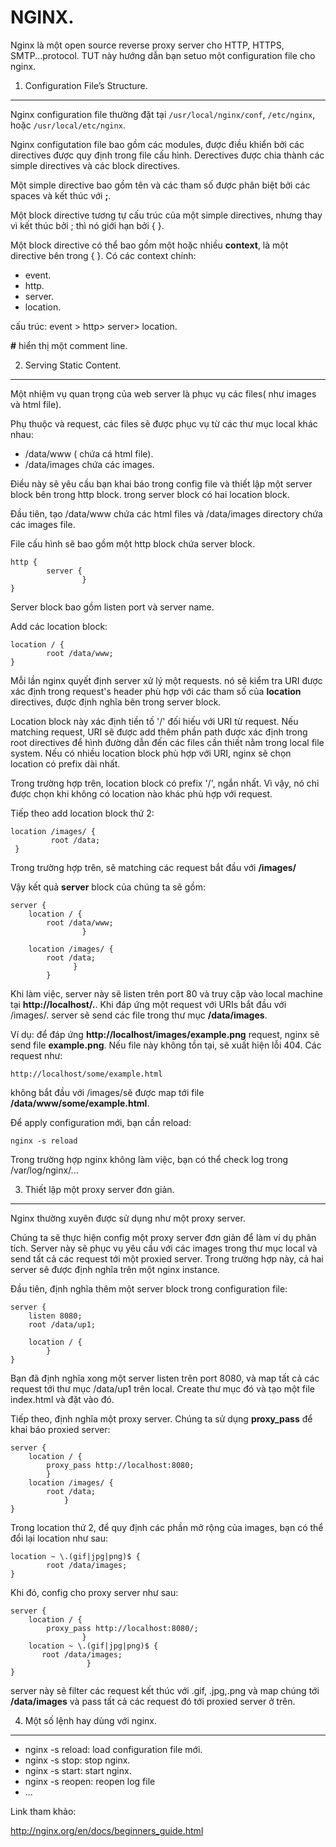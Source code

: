 NGINX.
==========================
Nginx là một open source reverse proxy server cho HTTP, HTTPS, SMTP...protocol.
TUT này hướng dẫn bạn setuo một configuration file cho nginx.

1. Configuration File’s Structure.
-----------------
Nginx configuration file thường đặt tại ```/usr/local/nginx/conf```, ```/etc/nginx```, hoặc ```/usr/local/etc/nginx```.

Nginx configutation file bao gồm các modules, được điều khiển bởi các directives được quy định
trong file cấu hình. Derectives được chia thành các simple directives và các
block directives.

Một simple directive bao gồm tên và các tham số được phân biệt bởi các spaces
và kết thúc với **;**.

Một block directive tương tự cấu trúc của một simple directives, nhưng thay
vì kết thúc bởi ; thì nó giới hạn bởi { }.

Một block directive có thể bao gồm một hoặc nhiều **context**, là một directive
bên trong { }. Có các context chính:
- event.
- http.
- server.
- location.

cấu trúc: event > http> server> location.

**#** hiển thị một comment line.

2. Serving Static Content.
---------------------
Một nhiệm vụ quan trọng của web server là phục vụ các files( như images và html file).

Phụ thuộc và request, các files sẽ được phục vụ từ các thư mục local khác nhau:
- /data/www ( chứa cá html file).
- /data/images chứa các images.

Điều này sẽ yêu cầu bạn khai báo trong config file và thiết lập một server block
bên trong http block. trong server block có hai location block.

Đầu tiên, tạo /data/www chứa các html files và /data/images directory chứa các images file.

File cấu hình sẽ bao gồm một http block chứa server block.
```
http {
        server {
                }
}
```
Server block bao gồm listen port và server name.

Add các location block:
```
location / {
        root /data/www;
}
```
Mỗi lần nginx quyết định server xử lý một requests. nó sẽ kiểm tra URI được xác
định trong request's header phù hợp với các tham số của **location** directives,
được định nghĩa bên trong server block.

Location block này xác định tiền tố '/' đối hiếu với URI từ request. Nếu matching
request, URI sẽ được add thêm phần path được xác định trong root directives để hình
đường dẫn đến các files cần thiết nằm trong local file system. Nếu có nhiều
location block phù hợp với URI, nginx sẽ chọn location có prefix dài nhất.

Trong trường hợp trên, location block có prefix '/', ngắn nhất. Vì vậy, nó chỉ
được chọn khi không có location nào khác phù hợp với request.

 Tiếp theo add location block thứ 2:

```
location /images/ {
         root /data;
 }
```
Trong trường hợp trên, sẽ matching các request bắt đầu với **/images/**

Vậy kết quả **server** block của chúng ta sẽ gồm:
```
server {
    location / {
        root /data/www;
                }

    location /images/ {
        root /data;
              }
        }
```
Khi làm việc, server này sẽ listen trên port 80 và truy cập vào local machine tại
**http://localhost/.**. Khi đáp ứng một request với URIs bắt đầu với /images/. server
sẽ send các file trong thư mục **/data/images**.

Ví dụ: để đáp ứng **http://localhost/images/example.png** request, nginx sẽ send
file **example.png**. Nếu file này không tồn tại, sẽ xuất hiện lỗi 404. Các request như:
```
http://localhost/some/example.html
```
không bắt đầu với /images/sẽ được map tới file **/data/www/some/example.html**.

Để apply configuration mới, bạn cần reload:
```
nginx -s reload
```
Trong trường hợp nginx không làm việc, bạn có thể check log trong /var/log/nginx/...

3. Thiết lập một proxy server đơn giản.
--------------------------------
Nginx thường xuyên được sử dụng như một proxy server.

Chúng ta sẽ thực hiện config một proxy server đơn giản để làm ví dụ phân tích.
Server này sẽ phục vụ yêu cầu với các images trong thư mục local và send tất cả
các request tới một proxied server. Trong trường hợp này, cả hai server sẽ được định
nghĩa trên một nginx instance.

Đầu tiên, định nghĩa thêm một server block  trong configuration file:
```
server {
    listen 8080;
    root /data/up1;

    location / {
        }
}
```
Bạn đã định nghĩa xong một server listen trên port 8080, và map tất cả các request
tới thư mục /data/up1 trên local. Create thư mục đó và tạo một file index.html và
đặt vào đó.

Tiếp theo, định nghĩa một proxy server. Chúng ta sử dụng **proxy_pass** để khai
báo proxied server:
```
server {
    location / {
        proxy_pass http://localhost:8080;
        }
    location /images/ {
        root /data;
            }
}
```
Trong location thứ 2, để quy định các phần mở rộng của images, bạn có thể đổi lại
location như sau:
```
location ~ \.(gif|jpg|png)$ {
        root /data/images;
}
```
Khi đó, config cho proxy server như sau:
```
server {
    location / {
        proxy_pass http://localhost:8080/;
                }
    location ~ \.(gif|jpg|png)$ {
       root /data/images;
                 }
}
```
server này sẽ filter các request kết thúc với .gif, .jpg,.png và map chúng tới
**/data/images** và pass tất cả các request đó tới proxied server ở trên.

4. Một số lệnh hay dùng với nginx.
----------------------------------------
- nginx -s reload: load configuration file mới.
- nginx -s stop: stop nginx.
- nginx -s start: start nginx.
- nginx -s reopen: reopen log file
- ...

Link tham khảo:

http://nginx.org/en/docs/beginners_guide.html
